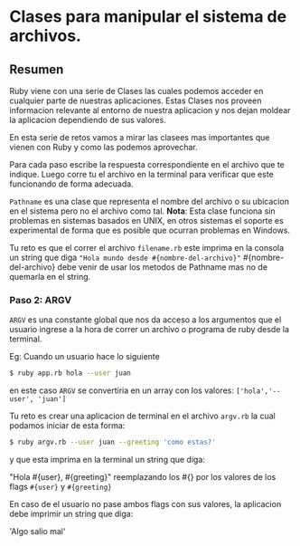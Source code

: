 # Clases para manipular el sistema de archivos.

## Resumen

Ruby viene con una serie de Clases las cuales podemos acceder en cualquier parte de nuestras aplicaciones. Estas Clases nos proveen informacion relevante al entorno de nuestra aplicacion y nos dejan moldear la aplicacion dependiendo de sus valores.

En esta serie de retos vamos a mirar las clasees mas importantes que vienen con Ruby y como las podemos aprovechar.

Para cada paso escribe la respuesta correspondiente en el archivo que te indique. Luego corre tu el archivo en la terminal para verificar que este funcionando de forma adecuada.

`Pathname` es una clase que representa el nombre del archivo o su ubicacion en el sistema pero no el archivo como tal. **Nota**: Esta clase funciona sin problemas en sistemas basados en UNIX, en otros sistemas el soporte es experimental de forma que es posible que ocurran problemas en Windows.

Tu reto es que el correr el archivo `filename.rb` este imprima en la consola un string que diga `"Hola mundo desde #{nombre-del-archivo}"` #{nombre-del-archivo} debe venir de usar los metodos de Pathname mas no de quemarla en el string.

### Paso 2: ARGV

`ARGV` es una constante global que nos da acceso a los argumentos que el usuario ingrese a la hora de correr un archivo o programa de ruby desde la terminal.

Eg: Cuando un usuario hace lo siguiente

``` bash
$ ruby app.rb hola --user juan
```

en este caso `ARGV` se convertiria en un array con los valores: `['hola','--user', 'juan']`

Tu reto es crear una aplicacion de terminal en el archivo `argv.rb` la cual podamos iniciar de esta forma:

``` bash
$ ruby argv.rb --user juan --greeting 'como estas?'
```

y que esta imprima en la terminal un string que diga:

"Hola #{user}, #{greeting}"
reemplazando los #{} por los valores de los flags `#{user}` y `#{greeting}`

En caso de el usuario no pase ambos flags con sus valores, la aplicacion debe imprimir un string que diga:

'Algo salio mal'
